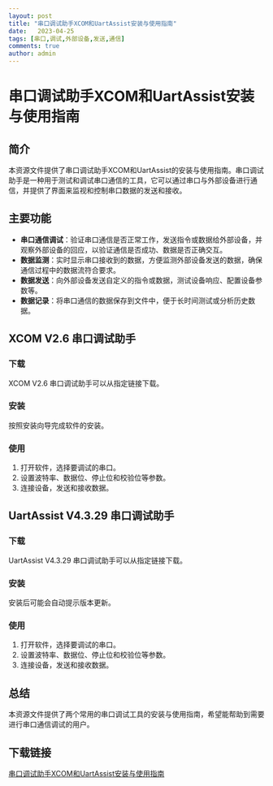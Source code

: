 ```yaml
---
layout: post
title: "串口调试助手XCOM和UartAssist安装与使用指南"
date:   2023-04-25
tags: [串口,调试,外部设备,发送,通信]
comments: true
author: admin
---
```

# 串口调试助手XCOM和UartAssist安装与使用指南

## 简介
本资源文件提供了串口调试助手XCOM和UartAssist的安装与使用指南。串口调试助手是一种用于测试和调试串口通信的工具，它可以通过串口与外部设备进行通信，并提供了界面来监视和控制串口数据的发送和接收。

## 主要功能
- **串口通信调试**：验证串口通信是否正常工作，发送指令或数据给外部设备，并观察外部设备的回应，以验证通信是否成功、数据是否正确交互。
- **数据监测**：实时显示串口接收到的数据，方便监测外部设备发送的数据，确保通信过程中的数据流符合要求。
- **数据发送**：向外部设备发送自定义的指令或数据，测试设备响应、配置设备参数等。
- **数据记录**：将串口通信的数据保存到文件中，便于长时间测试或分析历史数据。

## XCOM V2.6 串口调试助手
### 下载
XCOM V2.6 串口调试助手可以从指定链接下载。

### 安装
按照安装向导完成软件的安装。

### 使用
1. 打开软件，选择要调试的串口。
2. 设置波特率、数据位、停止位和校验位等参数。
3. 连接设备，发送和接收数据。

## UartAssist V4.3.29 串口调试助手
### 下载
UartAssist V4.3.29 串口调试助手可以从指定链接下载。

### 安装
安装后可能会自动提示版本更新。

### 使用
1. 打开软件，选择要调试的串口。
2. 设置波特率、数据位、停止位和校验位等参数。
3. 连接设备，发送和接收数据。

## 总结
本资源文件提供了两个常用的串口调试工具的安装与使用指南，希望能帮助到需要进行串口通信调试的用户。

## 下载链接

[串口调试助手XCOM和UartAssist安装与使用指南](https://pan.quark.cn/s/3576c4028d54)